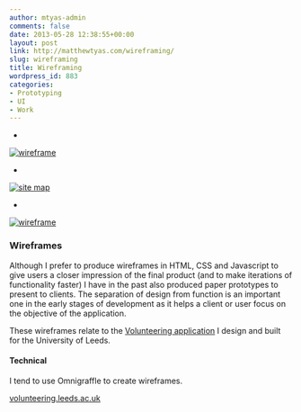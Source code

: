 ```yaml
---
author: mtyas-admin
comments: false
date: 2013-05-28 12:38:55+00:00
layout: post
link: http://matthewtyas.com/wireframing/
slug: wireframing
title: Wireframing
wordpress_id: 883
categories:
- Prototyping
- UI
- Work
---
```



  


    
  * 
[![wireframe](http://matthewtyas.com/wp-content/uploads/2013/05/volunteers-wireframes-2.jpg)](http://matthewtyas.com/wp-content/uploads/2013/05/volunteers-wireframes-2.jpg)
    

    
  * 
[![site map](http://matthewtyas.com/wp-content/uploads/2013/05/volunteers-wireframes-1.jpg)](http://matthewtyas.com/wp-content/uploads/2013/05/volunteers-wireframes-1.jpg)
    

    
  * 
[![wireframe](http://matthewtyas.com/wp-content/uploads/2013/05/volunteers-wireframes-3.jpg)](http://matthewtyas.com/wp-content/uploads/2013/05/volunteers-wireframes-3.jpg)
    

  










### Wireframes





Although I prefer to produce wireframes in HTML, CSS and Javascript to give users a closer impression of the final product (and to make iterations of functionality faster) I have in the past also produced paper prototypes to present to clients. The separation of design from function is an important one in the early stages of development as it helps a client or user focus on the objective of the application.





These wireframes relate to the [Volunteering application](http://matthewtyas.com/volunteering/) I design and built for the University of Leeds.





#### Technical





I tend to use Omnigraffle to create wireframes.









[volunteering.leeds.ac.uk](http://volunteering.leeds.ac.uk/)


